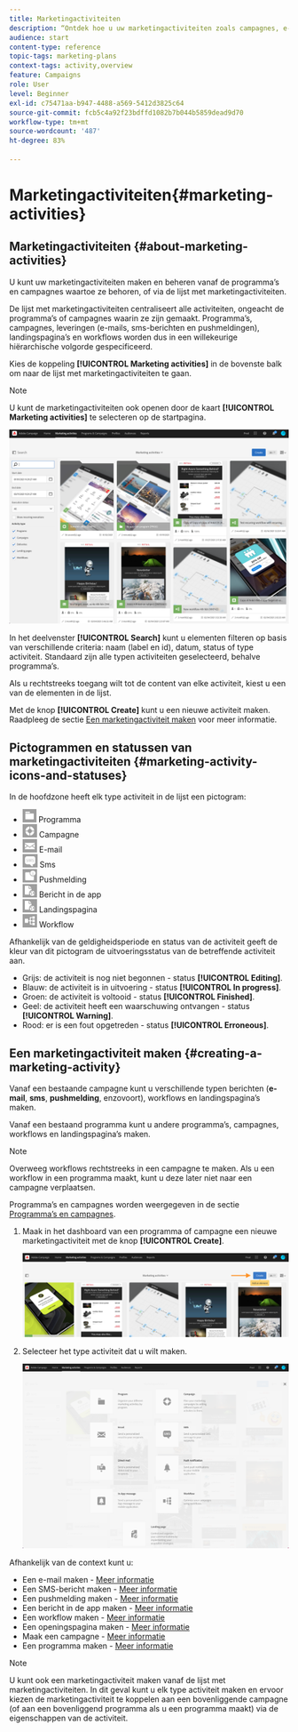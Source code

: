 ```yaml
---
title: Marketingactiviteiten
description: “Ontdek hoe u uw marketingactiviteiten zoals campagnes, e-mails, sms’en, pushmeldingen, landingspagina’s en workflows kunt maken en beheren. U kunt gemakkelijk een nieuwe activiteit ontwerpen, een bestaande activiteit bewerken en de status en geldigheid van uw activiteiten raadplegen.”
audience: start
content-type: reference
topic-tags: marketing-plans
context-tags: activity,overview
feature: Campaigns
role: User
level: Beginner
exl-id: c75471aa-b947-4488-a569-5412d3825c64
source-git-commit: fcb5c4a92f23bdffd1082b7b044b5859dead9d70
workflow-type: tm+mt
source-wordcount: '487'
ht-degree: 83%

---
```


# Marketingactiviteiten{#marketing-activities}

## Marketingactiviteiten {#about-marketing-activities}

U kunt uw marketingactiviteiten maken en beheren vanaf de programma’s en campagnes waartoe ze behoren, of via de lijst met marketingactiviteiten.

De lijst met marketingactiviteiten centraliseert alle activiteiten, ongeacht de programma’s of campagnes waarin ze zijn gemaakt. Programma’s, campagnes, leveringen (e-mails, sms-berichten en pushmeldingen), landingspagina’s en workflows worden dus in een willekeurige hiërarchische volgorde gespecificeerd.

Kies de koppeling **[!UICONTROL Marketing activities]** in de bovenste balk om naar de lijst met marketingactiviteiten te gaan.

>[!NOTE]
>
>U kunt de marketingactiviteiten ook openen door de kaart **[!UICONTROL Marketing activities]** te selecteren op de startpagina.

![](assets/marketing_activities.png)

In het deelvenster **[!UICONTROL Search]** kunt u elementen filteren op basis van verschillende criteria: naam (label en id), datum, status of type activiteit. Standaard zijn alle typen activiteiten geselecteerd, behalve programma’s.

Als u rechtstreeks toegang wilt tot de content van elke activiteit, kiest u een van de elementen in de lijst.

Met de knop **[!UICONTROL Create]** kunt u een nieuwe activiteit maken. Raadpleeg de sectie [Een marketingactiviteit maken](#creating-a-marketing-activity) voor meer informatie.

## Pictogrammen en statussen van marketingactiviteiten {#marketing-activity-icons-and-statuses}

In de hoofdzone heeft elk type activiteit in de lijst een pictogram:

* ![](assets/marketing_program_icon.png) Programma
* ![](assets/marketing_campaign_icon.png) Campagne
* ![](assets/marketing_email_icon.png) E-mail
* ![](assets/marketing_sms_icon.png) Sms
* ![](assets/marketing_push_icon.png) Pushmelding
* ![](assets/marketing_lp_icon.png) Bericht in de app
* ![](assets/marketing_lp_icon.png) Landingspagina
* ![](assets/marketing_workflow_icon.png) Workflow

Afhankelijk van de geldigheidsperiode en status van de activiteit geeft de kleur van dit pictogram de uitvoeringsstatus van de betreffende activiteit aan.

* Grijs: de activiteit is nog niet begonnen - status **[!UICONTROL Editing]**.
* Blauw: de activiteit is in uitvoering - status **[!UICONTROL In progress]**.
* Groen: de activiteit is voltooid - status **[!UICONTROL Finished]**.
* Geel: de activiteit heeft een waarschuwing ontvangen - status **[!UICONTROL Warning]**.
* Rood: er is een fout opgetreden - status **[!UICONTROL Erroneous]**.

## Een marketingactiviteit maken {#creating-a-marketing-activity}

Vanaf een bestaande campagne kunt u verschillende typen berichten (**e-mail**, **sms**, **pushmelding**, enzovoort), workflows en landingspagina’s maken.

Vanaf een bestaand programma kunt u andere programma’s, campagnes, workflows en landingspagina’s maken.

>[!NOTE]
>
>Overweeg workflows rechtstreeks in een campagne te maken. Als u een workflow in een programma maakt, kunt u deze later niet naar een campagne verplaatsen.

Programma’s en campagnes worden weergegeven in de sectie [Programma’s en campagnes](../../start/using/programs-and-campaigns.md).

1. Maak in het dashboard van een programma of campagne een nieuwe marketingactiviteit met de knop **[!UICONTROL Create]**.

   ![](assets/marketing_activiy_creation_1.png)

1. Selecteer het type activiteit dat u wilt maken.

   ![](assets/marketing_activiy_creation_2.png)

Afhankelijk van de context kunt u:

* Een e-mail maken - [Meer informatie](../../channels/using/creating-an-email.md)
* Een SMS-bericht maken - [Meer informatie](../../channels/using/creating-an-sms-message.md)
* Een pushmelding maken - [Meer informatie](../../channels/using/preparing-and-sending-a-push-notification.md)
* Een bericht in de app maken - [Meer informatie](../../channels/using/about-in-app-messaging.md)
* Een workflow maken - [Meer informatie](../../automating/using/building-a-workflow.md#creating-a-workflow)
* Een openingspagina maken - [Meer informatie](../../channels/using/getting-started-with-landing-pages.md)
* Maak een campagne - [Meer informatie](../../start/using/programs-and-campaigns.md#creating-a-campaign)
* Een programma maken - [Meer informatie](../../start/using/programs-and-campaigns.md#creating-a-program)

>[!NOTE]
>
>U kunt ook een marketingactiviteit maken vanaf de lijst met marketingactiviteiten. In dit geval kunt u elk type activiteit maken en ervoor kiezen de marketingactiviteit te koppelen aan een bovenliggende campagne (of aan een bovenliggend programma als u een programma maakt) via de eigenschappen van de activiteit.
